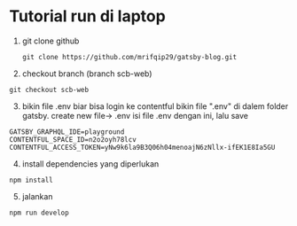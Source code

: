 # Tutorial run di laptop

1. git clone github
    ```shell
   git clone https://github.com/mrifqip29/gatsby-blog.git
   ```
   
2. checkout branch (branch scb-web)
```shell
git checkout scb-web
```

3. bikin file .env biar bisa login ke contentful
bikin file ".env" di dalem folder gatsby. create new file-> .env
isi file .env dengan ini, lalu save
```shell
GATSBY_GRAPHQL_IDE=playground
CONTENTFUL_SPACE_ID=n2o2oyh78lcv
CONTENTFUL_ACCESS_TOKEN=yNw9k6la9B3Q06h04menoajN6zNllx-ifEK1E8Ia5GU
```

4. install dependencies yang diperlukan
```shell
npm install
```


5. jalankan
```shell
npm run develop
```
